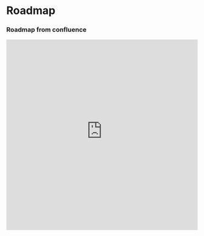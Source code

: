 # Roadmap

### Roadmap from confluence

<iframe
src="https://utrechtuniversity.atlassian.net/wiki/spaces/LNX/pages/611123347/Roadmap+linux-team"
width="100%"
height="500px"
frameBorder="0"
title="roadmap openshift">
</iframe>

